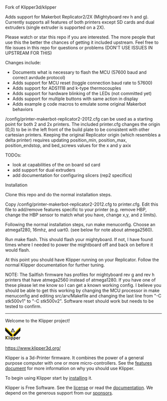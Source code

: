 Fork of Klipper3d/klipper

Adds support for Makerbot Replicator2/2X (Mightyboard rev h and g). 
Currently supports all features of both printers except SD cards 
and dual extruders (single extruder is supported on a 2X).

Please watch or star this repo if you are interested.  The more
people that use this the better the chances of getting it included
upstream.  Feel free to file issues in this repo for questions or
problems (DON'T USE ISSUES IN UPSTREAM FOR THIS)

Changes include:
* Documents what is necessary to flash the MCU (57600 baud and correct 
    avrdude protocol)
* Adds support for MCU reset (toggle connection baud rate to 57600)
* Adds support for ADS1118 and k-type thermocouples
* Adds support for hardware blinking of the LEDs (not committed yet)
* Adds support for multiple buttons with same action in display
* Adds example g code macros to emulate some original Makerbot behaviors

/config/printer-makerbot-replicator2-2012.cfg can be used as a starting point 
for both 2 and 2x printers.  The included printer.cfg changes the origin
(0,0) to be in the left front of the build plate to be consistent with other 
cartesian printers.  Keeping the original Replicator origin (which resembles
a delta printer) requires updating position_min, position_max,
position_endstop, and bed_screws values for the x and y axix

TODOs:
* look at capabilities of the on board sd card
* add support for dual extruders
* add documentation for configuring slicers (rep2 specifics)

Installation

Clone this repo and do the normal installation steps.

Copy /config/printer-makerbot-replicator2-2012.cfg to printer.cfg.  Edit this
file to add/remove features specific to your printer (e.g. remove HBP,
change the HBP sensor to match what you have, change x,y, and z limits).

Following the normal installation steps, run make menuconfig.  Choose 
an atmega1280, 16mhz, and uart0.  (see below for note about atmega2560).

Run make flash.  This should flash your mightyboard.  If not, I have
found times where I needed to power the mightboard off and back on
before it would flash.

At this point you should have Klipper running on your Replicator.
Follow the normal Klipper documentation for further tuning.

NOTE:  The Sailfish firmware has profiles for mightyboard rev g and rev
h printers that have atmega2560 instead of atmega1280.  If you have
one of these please let me know so I can get a known working config.
I believe you should be able to get this working by changing the MCU
processor in make menuconfig and editing src/arv/Makefile and changing
the last line from "-C stk500v1" to "-C stk500v2".  Software reset
should work but needs to be tested to confirm.

*************************************************************************
Welcome to the Klipper project!

[![Klipper](docs/img/klipper-logo-small.png)](https://www.klipper3d.org/)

https://www.klipper3d.org/

Klipper is a 3d-Printer firmware. It combines the power of a general
purpose computer with one or more micro-controllers. See the
[features document](https://www.klipper3d.org/Features.html) for more
information on why you should use Klipper.

To begin using Klipper start by
[installing](https://www.klipper3d.org/Installation.html) it.

Klipper is Free Software. See the [license](COPYING) or read the
[documentation](https://www.klipper3d.org/Overview.html). We depend on
the generous support from our
[sponsors](https://www.klipper3d.org/Sponsors.html).
